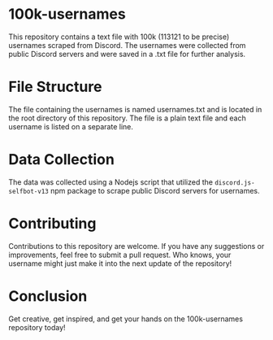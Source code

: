 # 100k-usernames
This repository contains a text file with 100k (113121 to be precise) usernames scraped from Discord. The usernames were collected from public Discord servers and were saved in a .txt file for further analysis.

# File Structure
The file containing the usernames is named usernames.txt and is located in the root directory of this repository. The file is a plain text file and each username is listed on a separate line.

# Data Collection
The data was collected using a Nodejs script that utilized the `discord.js-selfbot-v13` npm package to scrape public Discord servers for usernames.

# Contributing
Contributions to this repository are welcome. If you have any suggestions or improvements, feel free to submit a pull request. Who knows, your username might just make it into the next update of the repository!

# Conclusion
Get creative, get inspired, and get your hands on the 100k-usernames repository today!




